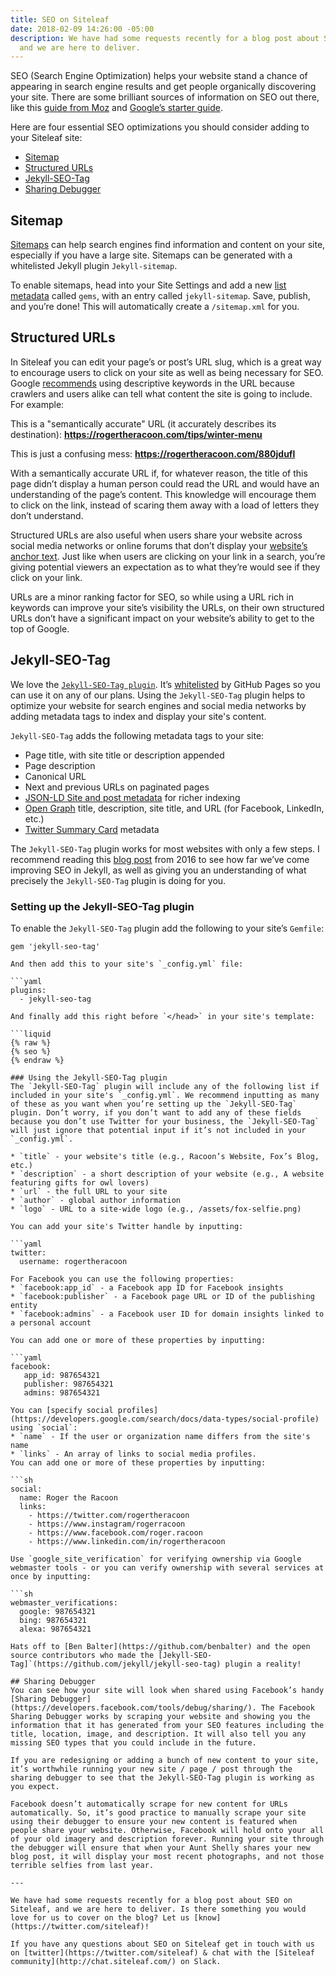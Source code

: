 ```yaml
---
title: SEO on Siteleaf
date: 2018-02-09 14:26:00 -05:00
description: We have had some requests recently for a blog post about SEO on Siteleaf,
  and we are here to deliver.
---
```


SEO (Search Engine Optimization) helps your website stand a chance of appearing in search engine results and get people organically discovering your site. There are some brilliant sources of information on SEO out there, like this [guide from Moz](https://moz.com/beginners-guide-to-seo) and [Google’s starter guide](http://static.googleusercontent.com/media/www.google.com/en/us/webmasters/docs/search-engine-optimization-starter-guide.pdf).

Here are four essential SEO optimizations you should consider adding to your Siteleaf site:

* [Sitemap](/seo-on-siteleaf/#sitemap)
* [Structured URLs](/seo-on-siteleaf/#structured-urls)
* [Jekyll-SEO-Tag](/seo-on-siteleaf/#jekyll-seo-tag)
* [Sharing Debugger](/seo-on-siteleaf/#sharing-debugger)

## Sitemap

[Sitemaps](https://learn.siteleaf.com/themes/sitemaps-and-feeds/) can help search engines find information and content on your site, especially if you have a large site. Sitemaps can be generated with a whitelisted Jekyll plugin `Jekyll-sitemap`.

To enable sitemaps, head into your Site Settings and add a new [list metadata](https://learn.siteleaf.com/content/metadata/#list) called `gems`, with an entry called `jekyll-sitemap`. Save, publish, and you’re done! This will automatically create a `/sitemap.xml` for you.

## Structured URLs

In Siteleaf you can edit your page’s or post’s URL slug, which is a great way to encourage users to click on your site as well as being necessary for SEO. Google [recommends](https://static.googleusercontent.com/media/www.google.com/en//insidesearch/howsearchworks/assets/searchqualityevaluatorguidelines.pdf) using descriptive keywords in the URL because crawlers and users alike can tell what content the site is going to include. For example:

This is a "semantically accurate" URL (it accurately describes its destination): __https://rogertheracoon.com/tips/winter-menu__

This is just a confusing mess: __https://rogertheracoon.com/880jdufl__

With a semantically accurate URL if, for whatever reason, the title of this page didn’t display a human person could read the URL and would have an understanding of the page’s content. This knowledge will encourage them to click on the link, instead of scaring them away with a load of letters they don’t understand.

Structured URLs are also useful when users share your website across social media networks or online forums that don’t display your [website’s anchor text](https://moz.com/learn/seo/anchor-text). Just like when users are clicking on your link in a search, you’re giving potential viewers an expectation as to what they’re would see if they click on your link.

URLs are a minor ranking factor for SEO, so while using a URL rich in keywords can improve your site’s visibility the URLs, on their own structured URLs don’t have a significant impact on your website’s ability to get to the top of Google.

## Jekyll-SEO-Tag

We love the [`Jekyll-SEO-Tag plugin`](https://github.com/jekyll/jekyll-seo-tag). It’s [whitelisted](https://learn.siteleaf.com/themes/jekyll-plugins/#whitelisted-plugins) by GitHub Pages so you can use it on any of our plans. Using the `Jekyll-SEO-Tag` plugin helps to optimize your website for search engines and social media networks by adding metadata tags to index and display your site's content.

`Jekyll-SEO-Tag` adds the following metadata tags to your site:

* Page title, with site title or description appended
* Page description
* Canonical URL
* Next and previous URLs on paginated pages
* [JSON-LD Site and post metadata](https://developers.google.com/structured-data/) for richer indexing
* [Open Graph](http://ogp.me/) title, description, site title, and URL (for Facebook, LinkedIn, etc.)
* [Twitter Summary Card](https://dev.twitter.com/cards/overview) metadata

The `Jekyll-SEO-Tag` plugin works for most websites with only a few steps. I recommend reading this [blog post](https://blog.webjeda.com/optimize-jekyll-seo) from 2016 to see how far we’ve come improving SEO in Jekyll, as well as giving you an understanding of what precisely the `Jekyll-SEO-Tag` plugin is doing for you.

### Setting up the Jekyll-SEO-Tag plugin

To enable the `Jekyll-SEO-Tag` plugin add the following to your site’s `Gemfile`:

```
gem 'jekyll-seo-tag'
```
    
    And then add this to your site's `_config.yml` file:
    
    ```yaml
    plugins:
      - jekyll-seo-tag
    
    And finally add this right before `</head>` in your site's template:
    
    ```liquid
    {% raw %}
    {% seo %}
    {% endraw %}
    
    ### Using the Jekyll-SEO-Tag plugin
    The `Jekyll-SEO-Tag` plugin will include any of the following list if included in your site's `_config.yml`. We recommend inputting as many of these as you want when you’re setting up the `Jekyll-SEO-Tag` plugin. Don’t worry, if you don’t want to add any of these fields because you don’t use Twitter for your business, the `Jekyll-SEO-Tag` will just ignore that potential input if it’s not included in your `_config.yml`.
    
    * `title` - your website's title (e.g., Racoon’s Website, Fox’s Blog, etc.)
    * `description` - a short description of your website (e.g., A website featuring gifts for owl lovers)
    * `url` - the full URL to your site
    * `author` - global author information 
    * `logo` - URL to a site-wide logo (e.g., /assets/fox-selfie.png)
    
    You can add your site's Twitter handle by inputting:
    
    ```yaml
    twitter: 
      username: rogertheracoon
    
    For Facebook you can use the following properties:
    * `facebook:app_id` - a Facebook app ID for Facebook insights
    * `facebook:publisher` - a Facebook page URL or ID of the publishing entity
    * `facebook:admins` - a Facebook user ID for domain insights linked to a personal account
    
    You can add one or more of these properties by inputting:  
    
    ```yaml
    facebook:
       app_id: 987654321
       publisher: 987654321   
       admins: 987654321
    
    You can [specify social profiles](https://developers.google.com/search/docs/data-types/social-profile) using `social`: 
    * `name` - If the user or organization name differs from the site's name
    * `links` - An array of links to social media profiles.
    You can add one or more of these properties by inputting:  
    
    ```sh
    social:
      name: Roger the Racoon
      links:
        - https://twitter.com/rogertheracoon
        - https://www.instagram/rogerracoon
        - https://www.facebook.com/roger.racoon
        - https://www.linkedin.com/in/rogertheracoon
    
    Use `google_site_verification` for verifying ownership via Google webmaster tools - or you can verify ownership with several services at once by inputting:  
    
    ```sh
    webmaster_verifications:
      google: 987654321
      bing: 987654321
      alexa: 987654321
    
    Hats off to [Ben Balter](https://github.com/benbalter) and the open source contributors who made the [Jekyll-SEO-Tag]`(https://github.com/jekyll/jekyll-seo-tag) plugin a reality!
    
    ## Sharing Debugger
    You can see how your site will look when shared using Facebook’s handy [Sharing Debugger](https://developers.facebook.com/tools/debug/sharing/). The Facebook Sharing Debugger works by scraping your website and showing you the information that it has generated from your SEO features including the title, location, image, and description. It will also tell you any missing SEO types that you could include in the future.
    
    If you are redesigning or adding a bunch of new content to your site, it’s worthwhile running your new site / page / post through the sharing debugger to see that the Jekyll-SEO-Tag plugin is working as you expect. 
    
    Facebook doesn’t automatically scrape for new content for URLs automatically. So, it’s good practice to manually scrape your site using their debugger to ensure your new content is featured when people share your website. Otherwise, Facebook will hold onto your all of your old imagery and description forever. Running your site through the debugger will ensure that when your Aunt Shelly shares your new blog post, it will display your most recent photographs, and not those terrible selfies from last year. 
    
    ---
    
    We have had some requests recently for a blog post about SEO on Siteleaf, and we are here to deliver. Is there something you would love for us to cover on the blog? Let us [know](https://twitter.com/siteleaf)! 
    
    If you have any questions about SEO on Siteleaf get in touch with us on [twitter](https://twitter.com/siteleaf) & chat with the [Siteleaf community](http://chat.siteleaf.com/) on Slack. 